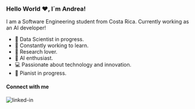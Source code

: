 ### Hello World ❤️, I´m Andrea!
I am a Software Engineering student from Costa Rica. Currently working as an AI developer!
- 👋 Data Scientist in progress.
- 🔭 Constantly working to learn.
- 🌱 Research lover.
- 🌟 AI enthusiast.
- 💻 Passionate about technology and innovation.
- 🎹 Pianist in progress.
#### Connect with me
[<img align="left" alt="linked-in" src="https://img.shields.io/badge/linkedin-%230077B5.svg?&style=for-the-badge&logo=linkedin&logoColor=white" />](https://www.linkedin.com/in/andreafernez)
<br>
<br>
